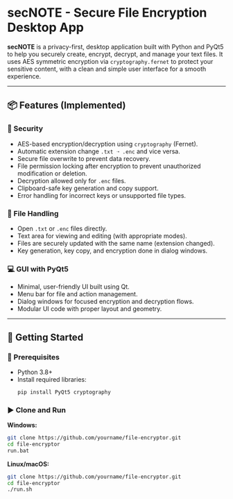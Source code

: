 
# secNOTE - Secure File Encryption Desktop App

**secNOTE** is a privacy-first, desktop application built with Python and PyQt5 to help you securely create, encrypt, decrypt, and manage your text files. It uses AES symmetric encryption via `cryptography.fernet` to protect your sensitive content, with a clean and simple user interface for a smooth experience.

---

## 📦 Features (Implemented)

### 🔐 Security
- AES-based encryption/decryption using `cryptography` (Fernet).
- Automatic extension change `.txt ➝ .enc` and vice versa.
- Secure file overwrite to prevent data recovery.
- File permission locking after encryption to prevent unauthorized modification or deletion.
- Decryption allowed only for `.enc` files.
- Clipboard-safe key generation and copy support.
- Error handling for incorrect keys or unsupported file types.

### 📁 File Handling
- Open `.txt` or `.enc` files directly.
- Text area for viewing and editing (with appropriate modes).
- Files are securely updated with the same name (extension changed).
- Key generation, key copy, and encryption done in dialog windows.

### 💻 GUI with PyQt5
- Minimal, user-friendly UI built using Qt.
- Menu bar for file and action management.
- Dialog windows for focused encryption and decryption flows.
- Modular UI code with proper layout and geometry.

---

## 🚀 Getting Started

### 🧰 Prerequisites
- Python 3.8+
- Install required libraries:
  ```bash
  pip install PyQt5 cryptography


### ▶️ Clone and Run

**Windows:**

```bash
git clone https://github.com/yourname/file-encryptor.git
cd file-encryptor
run.bat
```

**Linux/macOS:**

```bash
git clone https://github.com/yourname/file-encryptor.git
cd file-encryptor
./run.sh
```


<!--
## 🔮 Planned Features / Future Enhancements

### 🔐 Security-Oriented

* [ ] **Password-based Key Generation**
  Derive key from a password using PBKDF2. Users don’t need to store raw keys.

* [ ] **Auto-Lock After Inactivity**
  Auto-lock or encrypt files after a period of inactivity.

* [ ] **Master Password for App Access**
  App entry locked behind a secure master password (bcrypt).

* [ ] **Clipboard Timeout**
  Automatically clear keys from clipboard after N seconds.

---

### 📁 Workflow Improvements

* [ ] **History Panel**
  Log of encrypted/decrypted files with timestamps.

* [ ] **Drag-and-Drop Support**
  Users can drag `.txt` or `.enc` files into the app to open them.

* [ ] **Batch Encryption/Decryption**
  Multi-file selection and bulk processing.

* [ ] **Encrypted Notes Viewer**
  Read-only preview of encrypted (raw) data before decryption.

---

### 💻 UI/UX Enhancements

* [ ] **Dark Mode Support**
* [ ] **System Tray Integration**
* [ ] **Visual Loading Feedback**
* [ ] **Quick Actions from Tray**

---

### ☁️ Advanced Ideas (Optional)

* [ ] **Cloud Sync Integration** (Google Drive / Dropbox)
* [ ] **QR Code Key Sharing**
* [ ] **Digital Signature Verification**
* [ ] **Self-Destruct After Failed Attempts**

---

## 📁 Folder Structure

```
Secnote/
│
├── gui/                  # Main window, Encrypt/Decrypt dialogs
├── core/                 # Key utilities, file operations
├── scripts/              # .bat and .sh scripts for file locking
├── run.sh                # Linux/macOS runner
├── run.bat               # Windows runner
├── main.py               # App entry point
└── README.md
```

---

## 👨‍💻 Author

Developed by **Mit (aka Mice)**
Computer Science Student | Enthusiast in Security, Python & Systems

---

## 🛡️ License

MIT License. See the [LICENSE](LICENSE) file.


-->